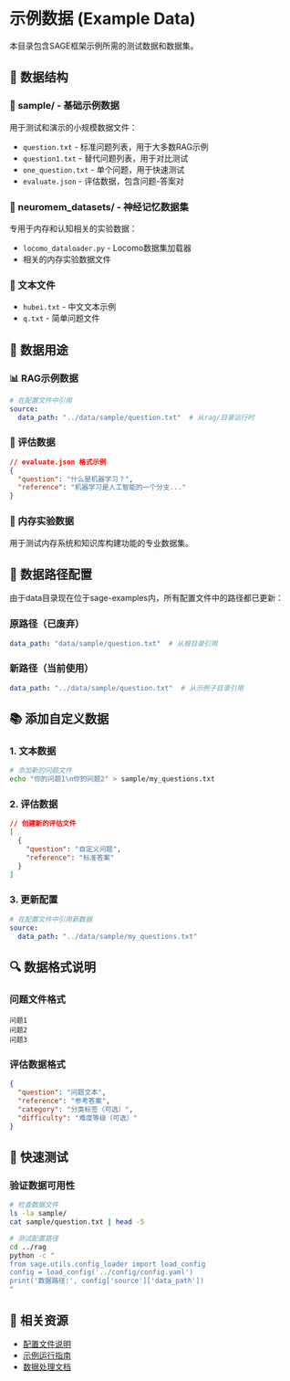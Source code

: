 # 示例数据 (Example Data)

本目录包含SAGE框架示例所需的测试数据和数据集。

## 📁 数据结构

### 📄 sample/ - 基础示例数据
用于测试和演示的小规模数据文件：

- `question.txt` - 标准问题列表，用于大多数RAG示例
- `question1.txt` - 替代问题列表，用于对比测试
- `one_question.txt` - 单个问题，用于快速测试
- `evaluate.json` - 评估数据，包含问题-答案对

### 🧠 neuromem_datasets/ - 神经记忆数据集
专用于内存和认知相关的实验数据：
- `locomo_dataloader.py` - Locomo数据集加载器
- 相关的内存实验数据文件

### 📝 文本文件
- `hubei.txt` - 中文文本示例
- `q.txt` - 简单问题文件

## 🎯 数据用途

### 📊 RAG示例数据
```yaml
# 在配置文件中引用
source:
  data_path: "../data/sample/question.txt"  # 从rag/目录运行时
```

### 🧪 评估数据
```json
// evaluate.json 格式示例
{
  "question": "什么是机器学习？",
  "reference": "机器学习是人工智能的一个分支..."
}
```

### 💾 内存实验数据
用于测试内存系统和知识库构建功能的专业数据集。

## 🔧 数据路径配置

由于data目录现在位于sage-examples内，所有配置文件中的路径都已更新：

### 原路径（已废弃）
```yaml
data_path: "data/sample/question.txt"  # 从根目录引用
```

### 新路径（当前使用）
```yaml
data_path: "../data/sample/question.txt"  # 从示例子目录引用
```

## 📚 添加自定义数据

### 1. 文本数据
```bash
# 添加新的问题文件
echo "你的问题1\n你的问题2" > sample/my_questions.txt
```

### 2. 评估数据
```json
// 创建新的评估文件
[
  {
    "question": "自定义问题",
    "reference": "标准答案"
  }
]
```

### 3. 更新配置
```yaml
# 在配置文件中引用新数据
source:
  data_path: "../data/sample/my_questions.txt"
```

## 🔍 数据格式说明

### 问题文件格式
```
问题1
问题2
问题3
```

### 评估数据格式
```json
{
  "question": "问题文本",
  "reference": "参考答案",
  "category": "分类标签（可选）",
  "difficulty": "难度等级（可选）"
}
```

## 🚀 快速测试

### 验证数据可用性
```bash
# 检查数据文件
ls -la sample/
cat sample/question.txt | head -5

# 测试配置路径
cd ../rag
python -c "
from sage.utils.config_loader import load_config
config = load_config('../config/config.yaml')
print('数据路径:', config['source']['data_path'])
"
```

## 🔗 相关资源

- [配置文件说明](../config/README.md)
- [示例运行指南](../README.md)
- [数据处理文档](../../docs/data-processing.md)
